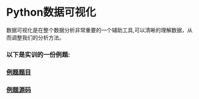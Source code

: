 # Python数据可视化

 数据可视化是在整个数据分析非常重要的一个辅助工具,可以清晰的理解数据，从而调整我们的分析方法。

### 以下是实训的一份例题:
### [例题题目](EXAMPLE.md)
### [例题源码](example_2.py)